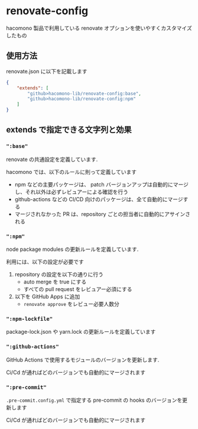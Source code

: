 # renovate-config

hacomono 製品で利用している renovate オプションを使いやすくカスタマイズしたもの

## 使用方法

renovate.json に以下を記載します

```json
{
    "extends": [
        "github>hacomono-lib/renovate-config:base",
        "github>hacomono-lib/renovate-config:npm"
    ]
}
```

## extends で指定できる文字列と効果

### `":base"`

renovate の共通設定を定義しています.

hacomono では、以下のルールに則って定義しています

- npm などの主要パッケージは、 patch バージョンアップは自動的にマージし、それ以外は必ずレビュアーによる確認を行う
- github-actions などの CI/CD 向けのパッケージは、全て自動的にマージする
- マージされなかった PR は、repository ごとの担当者に自動的にアサインされる

### `":npm"`

node package modules の更新ルールを定義しています.

利用には、以下の設定が必要です

1. repository の設定を以下の通りに行う
   - auto merge を true にする
   - すべての pull request をレビュアー必須にする
2. 以下を GitHub Apps に追加
   - `renovate approve` をレビュー必要人数分
   
### `":npm-lockfile"`

package-lock.json や yarn.lock の更新ルールを定義しています

### `":github-actions"`

GitHub Actions で使用するモジュールのバージョンを更新します.

Ci/Cd が通ればどのバージョンでも自動的にマージされます

### `":pre-commit"`

`.pre-commit.config.yml` で指定する pre-commit の hooks のバージョンを更新します

Ci/Cd が通ればどのバージョンでも自動的にマージされます
